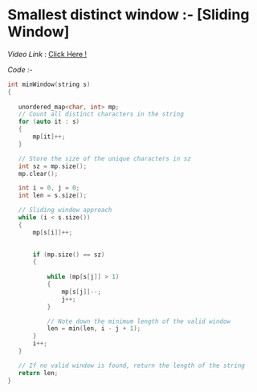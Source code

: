  # Smallest distinct window :- [Sliding Window]

 _Video Link_ : [Click Here !](https://www.youtube.com/watch?v=zm50uGBsSz4)

*Code :-*

 ```cpp
int minWindow(string s)
{
    
    unordered_map<char, int> mp;
    // Count all distinct characters in the string
    for (auto it : s)
    {
        mp[it]++;
    }

    // Store the size of the unique characters in sz
    int sz = mp.size(); 
    mp.clear(); 

    int i = 0, j = 0;
    int len = s.size();  

    // Sliding window approach
    while (i < s.size())
    {
        mp[s[i]]++;  

        
        if (mp.size() == sz)
        {
           
            while (mp[s[j]] > 1)
            {
                mp[s[j]]--;  
                j++;  
            }

            // Note down the minimum length of the valid window
            len = min(len, i - j + 1);
        }
        i++;  
    }

    // If no valid window is found, return the length of the string
    return len;
}
 ```